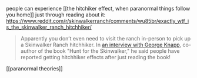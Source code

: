 people can experience [[the hitchiker effect, when paranormal things follow you home]]  just through reading about it:
https://www.reddit.com/r/skinwalkerranch/comments/wu85br/exactly_wtf_is_the_skinwalker_ranch_hitchhiker/

> Apparently you don’t even need to visit the ranch in-person to pick up a Skinwalker Ranch hitchhiker. In [an interview with George Knapp](https://youtu.be/RFGMdp4fRog?t=248), co-author of the book "Hunt for the Skinwalker," he said people have reported getting hitchhiker effects after just reading the book!

[[paranormal theories]]